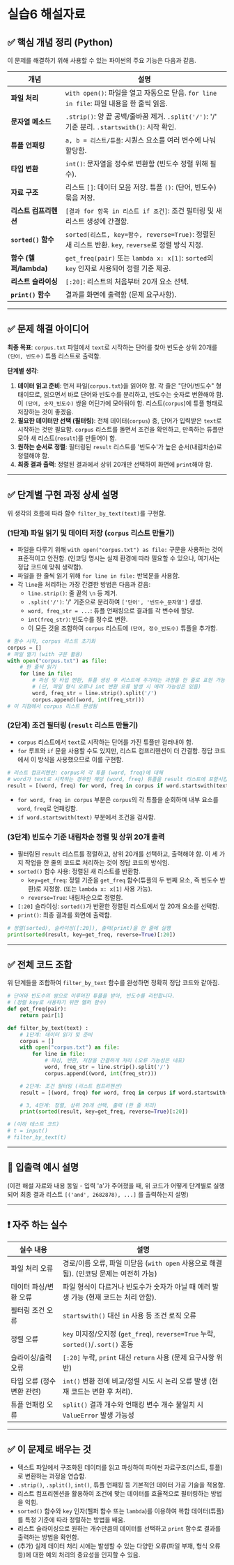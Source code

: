 # 실습6 해설자료

## ✅ 핵심 개념 정리 (Python)

이 문제를 해결하기 위해 사용할 수 있는 파이썬의 주요 기능은 다음과 같음.

| 개념                 | 설명                                                                                 |
| -------------------- | ------------------------------------------------------------------------------------ |
| **파일 처리** | `with open()`: 파일을 열고 자동으로 닫음. `for line in file`: 파일 내용을 한 줄씩 읽음. |
| **문자열 메소드** | `.strip()`: 양 끝 공백/줄바꿈 제거. `.split('/')`: '/' 기준 분리. `.startswith()`: 시작 확인. |
| **튜플 언패킹** | `a, b = 리스트/튜플`: 시퀀스 요소를 여러 변수에 나눠 할당함.                                |
| **타입 변환** | `int()`: 문자열을 정수로 변환함 (빈도수 정렬 위해 필수).                               |
| **자료 구조** | 리스트 `[]`: 데이터 모음 저장. 튜플 `()`: (단어, 빈도수) 묶음 저장.                  |
| **리스트 컴프리헨션** | `[결과 for 항목 in 리스트 if 조건]`: 조건 필터링 및 새 리스트 생성에 간결함.            |
| **`sorted()` 함수** | `sorted(리스트, key=함수, reverse=True)`: 정렬된 새 리스트 반환. `key`, `reverse`로 정렬 방식 지정. |
| **함수 (헬퍼/lambda)**| `get_freq(pair)` 또는 `lambda x: x[1]`: `sorted`의 `key` 인자로 사용되어 정렬 기준 제공. |
| **리스트 슬라이싱** | `[:20]`: 리스트의 처음부터 20개 요소 선택.                                            |
| **`print()` 함수** | 결과를 화면에 출력함 (문제 요구사항).                                                     |

---

## ✅ 문제 해결 아이디어

**최종 목표**: `corpus.txt` 파일에서 `text`로 시작하는 단어를 찾아 빈도순 상위 20개를 `(단어, 빈도수)` 튜플 리스트로 출력함.

**단계별 생각**:

1.  **데이터 읽고 준비**: 먼저 파일(`corpus.txt`)을 읽어야 함. 각 줄은 "단어/빈도수" 형태이므로, 읽으면서 바로 단어와 빈도수를 분리하고, 빈도수는 숫자로 변환해야 함. 이 `(단어, 숫자_빈도수)` 쌍을 어딘가에 모아둬야 함. 리스트(`corpus`)에 튜플 형태로 저장하는 것이 좋겠음.
2.  **필요한 데이터만 선택 (필터링)**: 전체 데이터(`corpus`) 중, 단어가 입력받은 `text`로 시작하는 것만 필요함. `corpus` 리스트를 돌면서 조건을 확인하고, 만족하는 튜플만 모아 새 리스트(`result`)를 만들어야 함.
3.  **원하는 순서로 정렬**: 필터링된 `result` 리스트를 '빈도수'가 높은 순서(내림차순)로 정렬해야 함.
4.  **최종 결과 출력**: 정렬된 결과에서 상위 20개만 선택하여 화면에 `print`해야 함.

---

## ✅ 단계별 구현 과정 상세 설명

위 생각의 흐름에 따라 함수 `filter_by_text(text)`를 구현함.

### (1단계) 파일 읽기 및 데이터 저장 (`corpus` 리스트 만들기)

-   파일을 다루기 위해 `with open("corpus.txt") as file:` 구문을 사용하는 것이 표준적이고 안전함. (인코딩 명시는 실제 환경에 따라 필요할 수 있으나, 여기서는 정답 코드에 맞춰 생략함).
-   파일을 한 줄씩 읽기 위해 `for line in file:` 반복문을 사용함.
-   각 `line`을 처리하는 가장 간결한 방법은 다음과 같음:
    -   `line.strip()`: 줄 끝의 `\n` 등 제거.
    -   `.split('/')`: '/' 기준으로 분리하여 `['단어', '빈도수_문자열']` 생성.
    -   `word, freq_str = ...`: 튜플 언패킹으로 결과를 각 변수에 할당.
    -   `int(freq_str)`: 빈도수를 정수로 변환.
    -   이 모든 것을 조합하여 `corpus` 리스트에 `(단어, 정수_빈도수)` 튜플을 추가함.

```python
# 함수 시작, corpus 리스트 초기화
corpus = []
# 파일 열기 (with 구문 활용)
with open("corpus.txt") as file:
    # 한 줄씩 읽기
    for line in file:
        # 파싱 및 타입 변환, 튜플 생성 후 리스트에 추가하는 과정을 한 줄로 표현 가능
        # (단, 파일 형식 오류나 int 변환 오류 발생 시 에러 가능성은 있음)
        word, freq_str = line.strip().split('/')
        corpus.append((word, int(freq_str)))
# 이 지점에서 corpus 리스트 완성됨
```

### (2단계) 조건 필터링 (`result` 리스트 만들기)

-   `corpus` 리스트에서 `text`로 시작하는 단어를 가진 튜플만 걸러내야 함.
-   `for` 루프와 `if` 문을 사용할 수도 있지만, 리스트 컴프리헨션이 더 간결함. 정답 코드에서 이 방식을 사용했으므로 이를 구현함.

```python
# 리스트 컴프리헨션: corpus의 각 튜플 (word, freq)에 대해
# word가 text로 시작하는 경우만 해당 (word, freq) 튜플을 result 리스트에 포함시킴
result = [(word, freq) for word, freq in corpus if word.startswith(text)]
```
-   `for word, freq in corpus` 부분은 `corpus`의 각 튜플을 순회하며 내부 요소를 `word`, `freq`로 언패킹함.
-   `if word.startswith(text)` 부분에서 조건을 검사함.

### (3단계) 빈도수 기준 내림차순 정렬 및 상위 20개 출력

-   필터링된 `result` 리스트를 정렬하고, 상위 20개를 선택하고, 출력해야 함. 이 세 가지 작업을 한 줄의 코드로 처리하는 것이 정답 코드의 방식임.
-   `sorted()` 함수 사용: 정렬된 새 리스트를 반환함.
    -   `key=get_freq`: 정렬 기준을 `get_freq` 함수(튜플의 두 번째 요소, 즉 빈도수 반환)로 지정함. (또는 `lambda x: x[1]` 사용 가능).
    -   `reverse=True`: 내림차순으로 정렬함.
-   `[:20]` 슬라이싱: `sorted()`가 반환한 정렬된 리스트에서 앞 20개 요소를 선택함.
-   `print()`: 최종 결과를 화면에 출력함.

```python
# 정렬(sorted), 슬라이싱([:20]), 출력(print)을 한 줄에 실행
print(sorted(result, key=get_freq, reverse=True)[:20])
```

---

## ✅ 전체 코드 조합

위 단계들을 조합하여 `filter_by_text` 함수를 완성하면 정확히 정답 코드와 같아짐.

```python
# 단어와 빈도수의 쌍으로 이루어진 튜플을 받아, 빈도수를 리턴합니다.
# (정렬 key로 사용하기 위한 헬퍼 함수)
def get_freq(pair):
    return pair[1]

def filter_by_text(text) :
    # 1단계: 데이터 읽기 및 준비
    corpus = []
    with open("corpus.txt") as file:
        for line in file:
            # 파싱, 변환, 저장을 간결하게 처리 (오류 가능성은 내포)
            word, freq_str = line.strip().split('/')
            corpus.append((word, int(freq_str)))

    # 2단계: 조건 필터링 (리스트 컴프리헨션)
    result = [(word, freq) for word, freq in corpus if word.startswith(text)]

    # 3, 4단계: 정렬, 상위 20개 선택, 출력 (한 줄 처리)
    print(sorted(result, key=get_freq, reverse=True)[:20])

# (이하 테스트 코드)
# t = input()
# filter_by_text(t)
```

---

## 🧾 입출력 예시 설명

(이전 해설 자료와 내용 동일 - 입력 'a'가 주어졌을 때, 위 코드가 어떻게 단계별로 실행되어 최종 결과 리스트 `[('and', 2682878), ...]` 를 출력하는지 설명)

---

## ❗ 자주 하는 실수

| 실수 내용                     | 설명                                                                          |
| ----------------------------- | ----------------------------------------------------------------------------- |
| 파일 처리 오류                | 경로/이름 오류, 파일 미닫음 (`with open` 사용으로 해결됨). (인코딩 문제는 여전히 가능) |
| 데이터 파싱/변환 오류         | 파일 형식이 다르거나 빈도수가 숫자가 아닐 때 에러 발생 가능 (현재 코드는 처리 안함). |
| 필터링 조건 오류              | `startswith()` 대신 `in` 사용 등 조건 로직 오류                                |
| 정렬 오류                     | `key` 미지정/오지정 (`get_freq`), `reverse=True` 누락, `sorted()`/`.sort()` 혼동 |
| 슬라이싱/출력 오류            | `[:20]` 누락, `print` 대신 `return` 사용 (문제 요구사항 위반)                 |
| 타입 오류 (정수 변환 관련)    | `int()` 변환 전에 비교/정렬 시도 시 논리 오류 발생 (현재 코드는 변환 후 처리). |
| 튜플 언패킹 오류              | `split()` 결과 개수와 언패킹 변수 개수 불일치 시 `ValueError` 발생 가능성   |

---

## ✅ 이 문제로 배우는 것

- 텍스트 파일에서 구조화된 데이터를 읽고 파싱하여 파이썬 자료구조(리스트, 튜플)로 변환하는 과정을 연습함.
- `.strip()`, `.split()`, `int()`, 튜플 언패킹 등 기본적인 데이터 가공 기술을 적용함.
- 리스트 컴프리헨션을 활용하여 조건에 맞는 데이터를 효율적으로 필터링하는 방법을 익힘.
- `sorted()` 함수와 `key` 인자(헬퍼 함수 또는 `lambda`)를 이용하여 복합 데이터(튜플)를 특정 기준에 따라 정렬하는 방법을 배움.
- 리스트 슬라이싱으로 원하는 개수만큼의 데이터를 선택하고 `print` 함수로 결과를 출력하는 방법을 확인함.
- (추가) 실제 데이터 처리 시에는 발생할 수 있는 다양한 오류(파일 부재, 형식 오류 등)에 대한 예외 처리의 중요성을 인지할 수 있음.